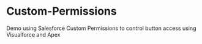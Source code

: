 Custom-Permissions
==================

Demo using Salesforce Custom Permissions to control button access using Visualforce and Apex
